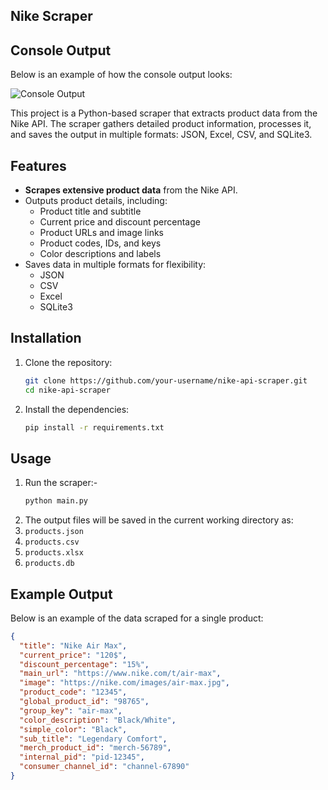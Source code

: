   ## Nike Scraper
## Console Output

Below is an example of how the console output looks:

![Console Output](screenshots/console_output.png)

This project is a Python-based scraper that extracts product data from the Nike API. The scraper gathers detailed product information, processes it, and saves the output in multiple formats: JSON, Excel, CSV, and SQLite3. 

## Features

- **Scrapes extensive product data** from the Nike API.
- Outputs product details, including:
  - Product title and subtitle
  - Current price and discount percentage
  - Product URLs and image links
  - Product codes, IDs, and keys
  - Color descriptions and labels
- Saves data in multiple formats for flexibility:
  - JSON
  - CSV
  - Excel
  - SQLite3

## Installation

1. Clone the repository:
   ```bash
   git clone https://github.com/your-username/nike-api-scraper.git
   cd nike-api-scraper
2. Install the dependencies:
   ```bash
   pip install -r requirements.txt

## Usage
1. Run the scraper:-
   ```bash
   python main.py

2. The output files will be saved in the current working directory as:
1. `products.json`
2. `products.csv`
3. `products.xlsx`
4. `products.db`

## Example Output

Below is an example of the data scraped for a single product:

```json
{
  "title": "Nike Air Max",
  "current_price": "120$",
  "discount_percentage": "15%",
  "main_url": "https://www.nike.com/t/air-max",
  "image": "https://nike.com/images/air-max.jpg",
  "product_code": "12345",
  "global_product_id": "98765",
  "group_key": "air-max",
  "color_description": "Black/White",
  "simple_color": "Black",
  "sub_title": "Legendary Comfort",
  "merch_product_id": "merch-56789",
  "internal_pid": "pid-12345",
  "consumer_channel_id": "channel-67890"
}
